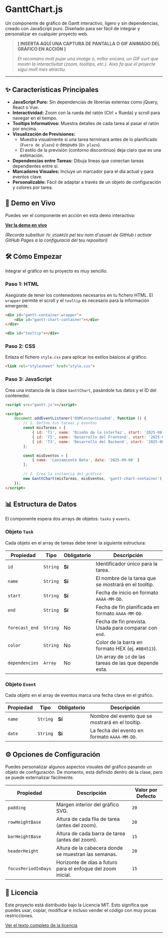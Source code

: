 # GanttChart.js

[](https://opensource.org/licenses/MIT)
[](https://www.google.com/search?q=https://github.com/TU_USUARIO/js-gantt-chart)

Un componente de gráfico de Gantt interactivo, ligero y sin dependencias, creado con JavaScript puro. Diseñado para ser fácil de integrar y personalizar en cualquier proyecto web.

> **[ INSERTA AQUÍ UNA CAPTURA DE PANTALLA O GIF ANIMADO DEL GRÁFICO EN ACCIÓN ]**
>
> *Et recomano molt pujar una imatge o, millor encara, un GIF curt que mostri la interactivitat (zoom, tooltips, etc.). Això fa que el projecte sigui molt més atractiu.*

-----

## ✨ Características Principales

  * **JavaScript Puro:** Sin dependencias de librerías externas como jQuery, React o Vue.
  * **Interactividad:** Zoom con la rueda del ratón (Ctrl + Rueda) y scroll para navegar en el tiempo.
  * **Tooltips Informativos:** Muestra detalles de cada tarea al pasar el ratón por encima.
  * **Visualización de Previsiones:**
      * Muestra visualmente si una tarea terminará antes de lo planificado (`Fuera de plazo`) o después (`En plazo`).
      * El estilo de la previsión (contorno discontinuo) deja claro que es una estimación.
  * **Dependencias entre Tareas:** Dibuja líneas que conectan tareas dependientes entre sí.
  * **Marcadores Visuales:** Incluye un marcador para el día actual y para eventos clave.
  * **Personalizable:** Fácil de adaptar a través de un objeto de configuración y colores por tarea.

## 🚀 Demo en Vivo

Puedes ver el componente en acción en esta demo interactiva:

**[Ver la demo en vivo](https://www.google.com/search?q=https://TU_USUARIO.github.io/js-gantt-chart/)**

*(Recorda substituir `TU_USUARIO` pel teu nom d'usuari de GitHub i activar GitHub Pages a la configuració del teu repositori)*

## 🛠️ Cómo Empezar

Integrar el gráfico en tu proyecto es muy sencillo.

### Paso 1: HTML

Asegúrate de tener los contenedores necesarios en tu fichero HTML. El `wrapper` permite el scroll y el `tooltip` es necesario para la información emergente.

```html
<div id="gantt-container-wrapper">
    <div id="gantt-chart-container"></div>
</div>

<div id="tooltip"></div>
```

### Paso 2: CSS

Enlaza el fichero `style.css` para aplicar los estilos básicos al gráfico.

```html
<link rel="stylesheet" href="style.css">
```

### Paso 3: JavaScript

Crea una instancia de la clase `GanttChart`, pasándole tus datos y el ID del contenedor.

```html
<script src="gantt.js"></script>

<script>
    document.addEventListener('DOMContentLoaded', function () {
        // 1. Define tus tareas y eventos
        const misTareas = [
            { id: 'T1', name: 'Diseño de la interfaz', start: '2025-08-05', end: '2025-08-15', forecast_end: '2025-08-12', color: '#8B4513' },
            { id: 'T2', name: 'Desarrollo del Frontend', start: '2025-08-16', end: '2025-08-30', forecast_end: '2025-09-05', color: '#A0522D', dependencies: ['T1'] },
            { id: 'T3', name: 'Desarrollo del Backend', start: '2025-08-16', end: '2025-09-10', color: '#D2B48C', dependencies: ['T1'] }
        ];

        const misEventos = [
            { name: 'Lanzamiento Beta', date: '2025-09-08' }
        ];

        // 2. Crea la instancia del gráfico
        new GanttChart(misTareas, misEventos, 'gantt-chart-container');
    });
</script>
```

## 📊 Estructura de Datos

El componente espera dos arrays de objetos: `tasks` y `events`.

### Objeto `Task`

Cada objeto en el array de tareas debe tener la siguiente estructura:

| Propiedad        | Tipo     | Obligatorio | Descripción                                                               |
| ---------------- | -------- | ----------- | ------------------------------------------------------------------------- |
| `id`             | `String` | **Sí** | Identificador único para la tarea.                                        |
| `name`           | `String` | **Sí** | El nombre de la tarea que se mostrará en el tooltip.                      |
| `start`          | `String` | **Sí** | Fecha de inicio en formato `AAAA-MM-DD`.                                  |
| `end`            | `String` | **Sí** | Fecha de fin planificada en formato `AAAA-MM-DD`.                         |
| `forecast_end`   | `String` | No          | Fecha de fin prevista. Usada para comparar con `end`.                     |
| `color`          | `String` | No          | Color de la barra en formato HEX (ej. `#8B4513`).                         |
| `dependencies`   | `Array`  | No          | Un array de `id` de las tareas de las que depende esta.                   |

### Objeto `Event`

Cada objeto en el array de eventos marca una fecha clave en el gráfico.

| Propiedad | Tipo     | Obligatorio | Descripción                                               |
| --------- | -------- | ----------- | --------------------------------------------------------- |
| `name`    | `String` | **Sí** | Nombre del evento que se mostrará en el tooltip.          |
| `date`    | `String` | **Sí** | La fecha del evento en formato `AAAA-MM-DD`.              |

## ⚙️ Opciones de Configuración

Puedes personalizar algunos aspectos visuales del gráfico pasando un objeto de configuración. De momento, está definido dentro de la clase, pero se puede externalizar fácilmente.

| Propiedad             | Descripción                                                 | Valor por Defecto |
| --------------------- | ----------------------------------------------------------- | ----------------- |
| `padding`             | Margen interior del gráfico SVG.                            | `20`              |
| `rowHeightBase`       | Altura de cada fila de tarea (antes del zoom).              | `20`              |
| `barHeightBase`       | Altura de cada barra de tarea (antes del zoom).             | `15`              |
| `headerHeight`        | Altura de la cabecera donde se muestran las semanas.        | `20`              |
| `focusPeriodInDays`   | Horizonte de días a futuro para el enfoque del zoom inicial.| `15`              |

## 📜 Licencia

Este proyecto está distribuido bajo la Licencia MIT. Esto significa que puedes usar, copiar, modificar e incluso vender el código con muy pocas restricciones.

[Ver el texto completo de la licencia](https://www.google.com/search?q=LICENSE)

-----
